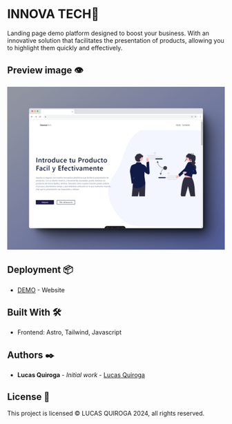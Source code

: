 # INNOVA TECH🍔

Landing page demo platform designed to boost your business. With an innovative solution that facilitates the presentation of products, allowing you to highlight them quickly and effectively.

## Preview image 👁

![app](./public/demo.jpg)

## Deployment 📦

- [DEMO](https://innovatechweb.netlify.app/) - Website

## Built With 🛠️

- Frontend: Astro, Tailwind, Javascript

## Authors ✒️

- **Lucas Quiroga** - _Initial work_ - [Lucas Quiroga](https://github.com/Lucas-Quiroga)

## License 📄

This project is licensed © LUCAS QUIROGA 2024, all rights reserved.

